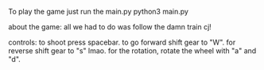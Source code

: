 To play the game just run the main.py
python3 main.py

about the game:
all we had to do was follow the damn train cj!

controls:
to shoot press spacebar.
to go forward shift gear to "W".
for reverse shift gear to "s" lmao.
for the rotation, rotate the wheel with "a" and "d".

